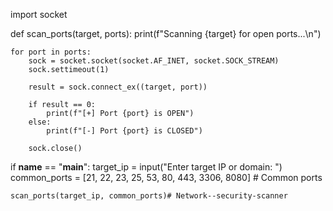 import socket

def scan_ports(target, ports):
    print(f"Scanning {target} for open ports...\n")
    
    for port in ports:
        sock = socket.socket(socket.AF_INET, socket.SOCK_STREAM)
        sock.settimeout(1)
        
        result = sock.connect_ex((target, port))
        
        if result == 0:
            print(f"[+] Port {port} is OPEN")
        else:
            print(f"[-] Port {port} is CLOSED")
        
        sock.close()

if __name__ == "__main__":
    target_ip = input("Enter target IP or domain: ")
    common_ports = [21, 22, 23, 25, 53, 80, 443, 3306, 8080]  # Common ports
    
    scan_ports(target_ip, common_ports)# Network--security-scanner
